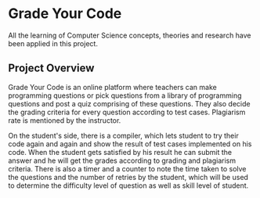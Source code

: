 # Grade Your Code
All the learning of Computer Science concepts, theories and research have been applied in this project. 

## Project Overview
Grade Your Code is an online platform where teachers can
make programming questions or pick questions from a library
of programming questions and post a quiz comprising of these
questions. They also decide the grading criteria for every
question according to test cases. Plagiarism rate is mentioned
by the instructor.

On the student's side, there is a compiler, which lets
student to try their code again and again and show the result of
test cases implemented on his code. When the student gets
satisfied by his result he can submit the answer and he will get
the grades according to grading and plagiarism criteria. There
is also a timer and a counter to note the time taken to solve the
questions and the number of retries by the student, which will
be used to determine the difficulty level of question as well as
skill level of student.
